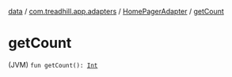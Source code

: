 [data](../../index.md) / [com.treadhill.app.adapters](../index.md) / [HomePagerAdapter](index.md) / [getCount](./get-count.md)

# getCount

(JVM) `fun getCount(): `[`Int`](https://kotlinlang.org/api/latest/jvm/stdlib/kotlin/-int/index.html)